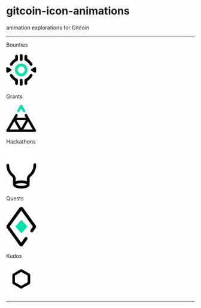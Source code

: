 # gitcoin-icon-animations
 animation explorations for Gitcoin

---

Bounties

<img src="https://github.com/melvinalvarez/gitcoin-icon-animations/raw/main/svg-anims/bounties-01.svg" width="80">

Grants

<img src="https://github.com/melvinalvarez/gitcoin-icon-animations/raw/main/svg-anims/grants-01.svg" width="80">

Hackathons

<img src="https://github.com/melvinalvarez/gitcoin-icon-animations/raw/main/svg-anims/hackathons-01.svg" width="80">

Quests

<img src="https://github.com/melvinalvarez/gitcoin-icon-animations/raw/main/svg-anims/quests-01.svg" width="80">

Kudos 

<img src="https://github.com/melvinalvarez/gitcoin-icon-animations/raw/main/svg-anims/kudos-01.svg" width="80">



---
